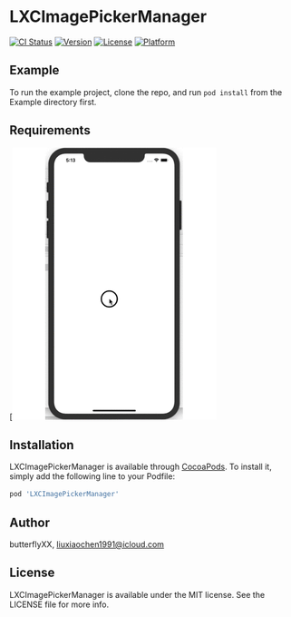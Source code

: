 # LXCImagePickerManager

[![CI Status](https://img.shields.io/travis/butterflyXX/LXCImagePickerManager.svg?style=flat)](https://travis-ci.org/butterflyXX/LXCImagePickerManager)
[![Version](https://img.shields.io/cocoapods/v/LXCImagePickerManager.svg?style=flat)](https://cocoapods.org/pods/LXCImagePickerManager)
[![License](https://img.shields.io/cocoapods/l/LXCImagePickerManager.svg?style=flat)](https://cocoapods.org/pods/LXCImagePickerManager)
[![Platform](https://img.shields.io/cocoapods/p/LXCImagePickerManager.svg?style=flat)](https://cocoapods.org/pods/LXCImagePickerManager)

## Example

To run the example project, clone the repo, and run `pod install` from the Example directory first.

## Requirements
[![](https://github.com/butterflyXX/LXCSource/blob/master/LXCImagePickerManager/1.gif)

## Installation

LXCImagePickerManager is available through [CocoaPods](https://cocoapods.org). To install
it, simply add the following line to your Podfile:

```ruby
pod 'LXCImagePickerManager'
```

## Author

butterflyXX, liuxiaochen1991@icloud.com

## License

LXCImagePickerManager is available under the MIT license. See the LICENSE file for more info.
